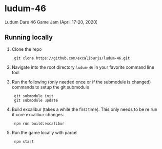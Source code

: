 # ludum-46

Ludum Dare 46 Game Jam (April 17-20, 2020)


## Running locally

1. Clone the repo

        git clone https://github.com/excaliburjs/ludum-46.git

2. Navigate into the root directory `ludum-46` in your favorite command line tool

3. Run the following (only needed once or if the submodule is changed) commands to setup the git submodule

        git submodule init
        git submodule update

4. Build excalibur (takes a while the first time). This only needs to be re run if core excalibur changes.

        npm run build:excalibur

5. Run the game locally with parcel

        npm start



